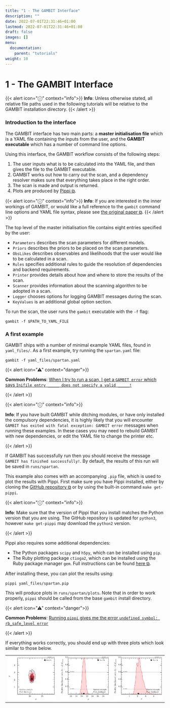 ```yaml
---
title: "1 - The GAMBIT Interface"
description: ""
date: 2022-07-01T22:31:46+01:00
lastmod: 2022-07-01T22:31:46+01:00
draft: false
images: []
menu:
  documentation:
    parent: "tutorials"
weight: 10
---
```


# 1 - The GAMBIT Interface

{{< alert icon="ⓘ" context="info">}}
**Info**: Unless otherwise stated, all relative file paths used in the following tutorials will be relative to the GAMBIT installation directory.
{{< /alert >}}

### Introduction to the interface

The GAMBIT interface has two main parts: a **master initialisation file** which is a YAML file containing the inputs from the user, and the **GAMBIT executable** which has a number of command line options.

Using this interface, the GAMBIT workflow consists of the following steps:

1. The user inputs what is to be calculated into the YAML file, and then gives the file to the GAMBIT executable.
2. GAMBIT works out how to carry out the scan, and a dependency resolver makes sure that everything takes place in the right order.
3. The scan is made and output is returned.
4. Plots are produced by [Pippi ⧉](https://github.com/patscott/pippi).

{{< alert icon="ⓘ" context="info">}}
**Info**: If you are interested in the inner workings of GAMBIT, or would like a full reference to the `gambit` command line options and YAML file syntax, please see [the original paper ⧉](https://arxiv.org/abs/1705.07908).
{{< /alert >}}

The top level of the master initialisation file contains eight entries specified by the user:

- `Parameters` describes the scan parameters for different models.
- `Priors` describes the priors to be placed on the scan parameters.
- `ObsLikes` describes observables and likelihoods that the user would like to be calculated in a scan.
- `Rules` specifies additional rules to guide the resolution of dependencies and backend requirements.
- `Printer` provides details about how and where to store the results of the scan.
- `Scanner` provides information about the scanning algorithm to be adopted in a scan.
- `Logger` chooses options for logging GAMBIT messages during the scan.
- `KeyValues` is an additional global option section.

To run the scan, the user runs the `gambit` executable with the `-f` flag:

```
gambit -f $PATH_TO_YAML_FILE
```

### A first example

GAMBIT ships with a number of minimal example YAML files, found in `yaml_files/`. As a first example, try running the `spartan.yaml` file:

```
gambit -f yaml_files/spartan.yaml
```

{{< alert icon="⚠" context="danger">}}

**Common Problems**: [When I try to run a scan, I get a `GAMBIT error` which says `Inifile entry _____ does not specify a valid _____!`](/documentation/help/common_problems_and_questions/#when-i-try-to-run-a-scan-i-get-a-gambit-error-which-says-inifile-entry-does-not-specify-a-valid)

{{< /alert >}}

{{< alert icon="ⓘ" context="info">}}

**Info**: If you have built GAMBIT while ditching modules, or have only installed the compulsory dependencies, it is highly likely that you will encounter `GAMBIT has exited with fatal exception: GAMBIT error` messages when running these examples. In these cases you may need to rebuild GAMBIT with new dependencies, or edit the YAML file to change the printer etc.

{{< /alert >}}

If GAMBIT has successfully run then you should receive the message `GAMBIT has finished successfully!`. By default, the results of this run will be saved in `runs/spartan`.

This example also comes with an accompanying `.pip` file, which is used to plot the results with Pippi. First make sure you have Pippi installed, either by cloning the [GitHub repository ⧉](https://github.com/patscott/pippi) or by using the built-in command `make get-pippi`.

{{< alert icon="ⓘ" context="info">}}

**Info**: Make sure that the version of Pippi that you install matches the Python version that you are using. The GitHub repository is updated for `python3`, however `make get-pippi` may download the `python2` version.

{{< /alert >}}

Pippi also requires some additional dependencies:

- The Python packages `scipy` and `h5py`, which can be installed using `pip`.
- The Ruby plotting package `ctioga2`, which can be installed using the Ruby package manager `gem`. Full instructions can be found [here ⧉](https://ctioga2.sourceforge.net/install.html).

After installing these, you can plot the results using:

```
pippi yaml_files/spartan.pip
```

This will produce plots in `runs/spartan/plots`. Note that in order to work properly, `pippi` should be called from the base `gambit` install directory.

{{< alert icon="⚠" context="danger">}}

**Common Problems**: [Running `pippi` gives me the error `undefined symbol: rb_safe_level error`](/documentation/help/common_problems_and_questions/#running-pippi-gives-me-the-error-undefined-symbol-rb-safe-level-error)

{{< /alert >}}

If everything works correctly, you should end up with three plots which look similar to those below.

<table>
  <tr>
    <td><img src="/images/tutorial1.png" alt="tutorial1" style="width:200px">
    </td>
   <td><img src="/images/tutorial2.png" alt="tutorial2" style="width:200px">
    </td>
    <td><img src="/images/tutorial3.png" alt="tutorial3" style="width:200px"> 
    </td>
  </tr>
</table>
